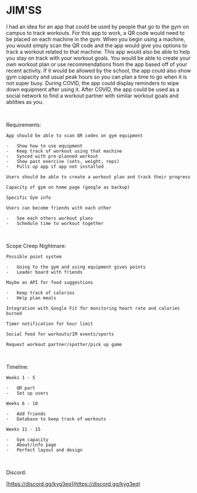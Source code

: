 # JIM'SS

I had an idea for an app that could be used by people that go to the gym
on campus to track workouts. For this app to work, a QR code would need
to be placed on each machine in the gym. When you begin using a machine,
you would simply scan the QR code and the app would give you options to
track a workout related to that machine. This app would also be able to
help you stay on track with your workout goals. You would be able to
create your own workout plan or use recommendations from the app based
off of your recent activity. If it would be allowed by the school, the
app could also show gym capacity and usual peak hours so you can plan a
time to go when it is not super busy. During COVID, the app could
display reminders to wipe down equipment after using it. After COVID,
the app could be used as a social network to find a workout partner with
similar workout goals and abilities as you.

 

Requirements:

    App should be able to scan QR codes on gym equipment

    -   Show how to use equipment
    -   Keep track of workout using that machine
    -   Synced with pre-planned workout
    -   Show past exercise (sets, weight, reps)
    -   Pulls up app if app not installed

    Users should be able to create a workout plan and track their progress

    Capacity of gym on home page (google as backup)

    Specific Gym info 

    Users can become friends with each other

    -   See each others workout plans
    -   Schedule time to workout together

 

Scope Creep Nightmare:

    Possible point system

    -   Going to the gym and using equipment gives points
    -   Leader board with friends

    Maybe an API for food suggestions

    -   Keep track of calories
    -   Help plan meals

    Integration with Google Fit for monitoring heart rate and calories
    burned

    Timer notification for hour limit

    Social feed for workouts/IM events/sports

    Request workout partner/spotter/pick up game

 

Timeline:

    Weeks 1 - 5

    -   QR part
    -   Set up users

    Weeks 6 - 10

    -   Add friends
    -   Database to keep track of workouts

    Weeks 11 - 15

    -   Gym capacity
    -   About/info page
    -   Perfect layout and design

 

Discord:

[https://discord.gg/kyg3eq](https://discord.gg/kyg3eq)
